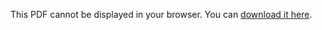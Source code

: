 <style>
    #theme-toggle,
    .top-link {
        display: none;
    }
    .resume {
        /* position: relative;
        height: calc(90vh - var(--header-height) - var(--footer-height));
        max-width: calc(var(--main-width) + var(--gap) * 10);
        margin: auto;
        padding: var(--gap); text-align: center; */
        height: 70vh;
    }
</style>
<object data="../assets/Minjun_Jeon_CV_DPhil_quantum.pdf" type="application/pdf" width="100%" height="100%" class="resume">
  <p>
    This PDF cannot be displayed in your browser.
    You can <a href="../assets/Minjun_Jeon_CV_DPhil_quantum.pdf" download>download it here</a>.
  </p>
</object>